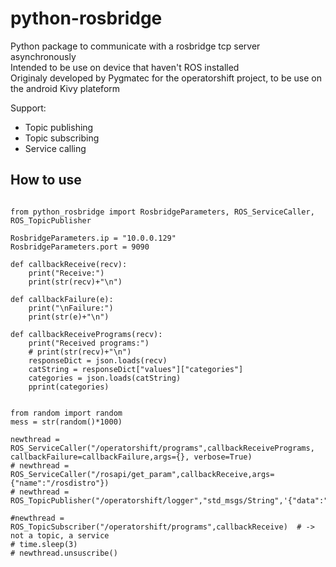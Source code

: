 # python-rosbridge

Python package to communicate with a rosbridge tcp server asynchronously  
Intended to be use on device that haven't ROS installed  
Originaly developed by Pygmatec for the operatorshift project, to be use on the android Kivy plateform  

Support:
- Topic publishing
- Topic subscribing
- Service calling

## How to use

~~~

from python_rosbridge import RosbridgeParameters, ROS_ServiceCaller, ROS_TopicPublisher

RosbridgeParameters.ip = "10.0.0.129"
RosbridgeParameters.port = 9090

def callbackReceive(recv):
    print("Receive:")
    print(str(recv)+"\n")

def callbackFailure(e):
    print("\nFailure:")
    print(str(e)+"\n")

def callbackReceivePrograms(recv):
    print("Received programs:")
    # print(str(recv)+"\n")
    responseDict = json.loads(recv)
    catString = responseDict["values"]["categories"]
    categories = json.loads(catString)
    pprint(categories)


from random import random
mess = str(random()*1000)

newthread = ROS_ServiceCaller("/operatorshift/programs",callbackReceivePrograms, callbackFailure=callbackFailure,args={}, verbose=True)
# newthread = ROS_ServiceCaller("/rosapi/get_param",callbackReceive,args={"name":"/rosdistro"})
# newthread = ROS_TopicPublisher("/operatorshift/logger","std_msgs/String",'{"data":"'+mess+'"}')

#newthread = ROS_TopicSubscriber("/operatorshift/programs",callbackReceive)  # -> not a topic, a service
# time.sleep(3)
# newthread.unsuscribe()

~~~
